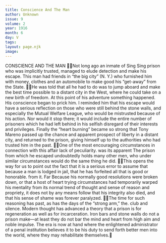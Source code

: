 ```yaml
---
title: Conscience And The Man
author: Unknown
issue: 9
volume: 2
year: 1916
month: 6
day: V
tags:
layout: page.njk
image:
---
```

CONSCIENCE AND THE MAN Not long ago an inmate of Sing Sing prison who was implicitly trusted, managed to elude detection and make his escape. This man had friends in “the big city” (N. Y.) who furnished him with money, clothes and an automobile to make good his “get-away” from the State. He was told that all he had to do was to jump aboard and make the best time possible to a distant city in the West, where he could take on a new birth of freedom. At this point of his adventure something happened. His conscience began to prick him. I reminded him that his escape would have a serious reflection on those who were still behind the stone walls, and especially the Mutual Welfare League, who would be mistrusted because of his action. Nor would it stop there; it would include the entire number of prisoners which he had left behind in his selfish disregard of their interests and privileges. Finally the “heart burning” became so strong that Tony Mareno passed up the chance and apparent prospect of liberty in a distant city, and returned to the prison, giving himself up to the authorities who had trusted him in the past. One of the most encouraging circumstances in connection with this affair lack of peculiarity. was its apparent The prison from which he escaped undoubtedly holds many other men, who under similar circumstances would do the same thing he did. This opens the way for us to point out the fact that it is a serious error to assume that because a man is lodged in jail, that he has forfeited all that is good or honorable. from it. Far Because his normally good resolutions were broken down, or that a host of heart trying circumstances had temporarily warped his mentality from its normal trend of thought and sense of reason and propriety, it does not by any means follow that his integrity also died, and that his sense of shame was forever paralyzed. The time for such reasoning has past, as has the days of the “strong arm,” the. club and silence. Modern thought has advanced a theory that a prison is for regeneration as well as for incarceration. Iron bars and stone walls do not a prison make—at least they do not bar the mind and heart from high aim and noble impulse. The era is now at hand where the enlightened administrator of a penal institution believes it to be his duty to send forth better men into the world, where they may rehabilitate themselves.
